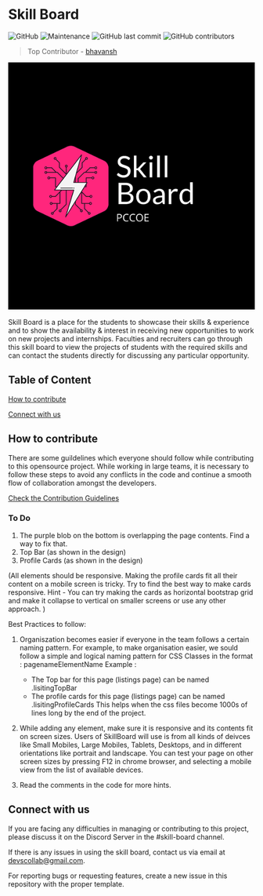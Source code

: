 # Skill Board

![GitHub](https://img.shields.io/github/license/devscollab/skill-board) ![Maintenance](https://img.shields.io/maintenance/yes/2020) ![GitHub last commit](https://img.shields.io/github/last-commit/devscollab/skill-board) ![GitHub contributors](https://img.shields.io/github/contributors/devscollab/skill-board)

> Top Contributor - [bhavansh](https://github.com/bhavansh)

![Skill Board](assets/images/logo.png) <!-- .element height="30%" width="30%" -->

Skill Board is a place for the students to showcase their skills & experience and to show the availability & interest in receiving new opportunities to work on new projects and internships. Faculties and recruiters can go through this skill board to view the projects of students with the required skills and can contact the students directly for discussing any particular opportunity.

## Table of Content

[How to contribute](#how-to-contribute)

[Connect with us](#connect-with-us)

## How to contribute

There are some guildelines which everyone should follow while contributing to this opensource project. While working in large teams, it is necessary to follow these steps to avoid any conflicts in the code and continue a smooth flow of collaboration amongst the developers.

[Check the Contribution Guidelines](./CONTRIBUTING.md)

### To Do

1. The purple blob on the bottom is overlapping the page contents. Find a way to fix that.
2. Top Bar (as shown in the design)
3. Profile Cards (as shown in the design)

(All elements should be responsive. Making the profile cards fit all their content on a mobile screen is tricky.
Try to find the best way to make cards responsive.
Hint - You can try making the cards as horizontal bootstrap grid and make it collapse to vertical on smaller screens
or use any other approach. )

Best Practices to follow:

1. Organiszation becomes easier if everyone in the team follows a certain naming pattern.
For example, to make organisation easier, we sould follow a simple and logical naming pattern for CSS Classes
in the format : pagenameElementName
Example :
   - The Top bar for this page (listings page) can be named .lisitingTopBar
   - The profile cards for this page (listings page) can be named .lisitingProfileCards
This helps when the css files become 1000s of lines long by the end of the project.

2. While adding any element, make sure it is responsive and its contents fit on screen sizes.
Users of SkillBoard will use is from all kinds of deivces like Small Mobiles, Large Mobiles, Tablets, Desktops,
and in different orientations like portrait and landscape.
You can test your page on other screen sizes by pressing F12 in chrome browser, and
selecting a mobile view from the list of available devices.

3. Read the comments in the code for more hints.

## Connect with us

If you are facing any difficulties in managing or contributing to this project, please discuss it on the Discord Server in the #skill-board channel.

If there is any issues in using the skill board, contact us via email at [devscollab@gmail.com](mailto:devscollab@gmail.com).

For reporting bugs or requesting features, create a new issue in this repository with the proper template.
